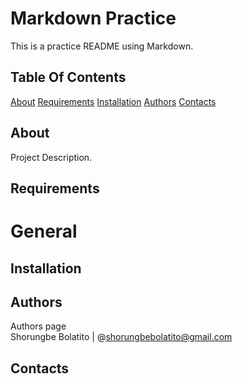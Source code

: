 # Markdown Practice

This is a practice README using Markdown.

## Table Of Contents
[About](About)
[Requirements](Requirements)
[Installation](Installation)
[Authors](Authors)
[Contacts](Contacts)

## About
Project Description.

## Requirements
# General

## Installation

## Authors
Authors page  
Shorungbe Bolatito | @shorungbebolatito@gmail.com

## Contacts
